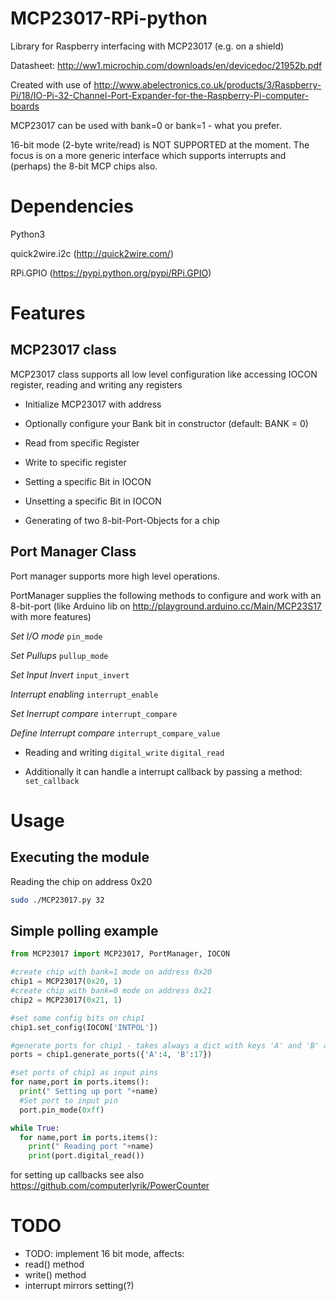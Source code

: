 MCP23017-RPi-python
===================

Library for Raspberry interfacing with MCP23017 (e.g. on a shield)

Datasheet: http://ww1.microchip.com/downloads/en/devicedoc/21952b.pdf

Created with use of http://www.abelectronics.co.uk/products/3/Raspberry-Pi/18/IO-Pi-32-Channel-Port-Expander-for-the-Raspberry-Pi-computer-boards

MCP23017 can be used with bank=0 or bank=1 - what you prefer.

16-bit mode (2-byte write/read) is NOT SUPPORTED at the moment.
The focus is on a more generic interface which supports interrupts and (perhaps) the 8-bit MCP chips also.

Dependencies
============

Python3

quick2wire.i2c (http://quick2wire.com/)

RPi.GPIO (https://pypi.python.org/pypi/RPi.GPIO)

Features
========

MCP23017 class
--------------
MCP23017 class supports all low level configuration like accessing IOCON register, reading and writing any registers

- Initialize MCP23017 with address
- Optionally configure your Bank bit in constructor (default: BANK = 0)
- Read from specific Register
- Write to specific register
- Setting a specific Bit in IOCON
- Unsetting a specific Bit in IOCON

- Generating of two 8-bit-Port-Objects for a chip

Port Manager Class
------------------

Port manager supports more high level operations.

PortManager supplies the following methods to configure and work with an 8-bit-port (like Arduino lib on http://playground.arduino.cc/Main/MCP23S17 with more features)

*Set I/O mode*
`pin_mode`

*Set Pullups*
`pullup_mode`

*Set Input Invert*
`input_invert`

*Interrupt enabling*
`interrupt_enable`

*Set Inerrupt compare*
`interrupt_compare`

*Define Interrupt compare*
`interrupt_compare_value`

- Reading and writing
`digital_write`
`digital_read`

- Additionally it can handle a interrupt callback by passing a method:
`set_callback`

Usage
=====

Executing the module
--------------------
Reading the chip on address 0x20
```bash
sudo ./MCP23017.py 32
```

Simple polling example
----------------------

```python
from MCP23017 import MCP23017, PortManager, IOCON

#create chip with bank=1 mode on address 0x20
chip1 = MCP23017(0x20, 1)
#create chip with bank=0 mode on address 0x21
chip2 = MCP23017(0x21, 1)

#set some config bits on chip1
chip1.set_config(IOCON['INTPOL'])

#generate ports for chip1 - takes always a dict with keys 'A' and 'B' and the desired RPi GPIO interrupt pins
ports = chip1.generate_ports({'A':4, 'B':17})

#set ports of chip1 as input pins
for name,port in ports.items():
  print(" Setting up port "+name)
  #Set port to input pin
  port.pin_mode(0xff)

while True:
  for name,port in ports.items():
    print(" Reading port "+name)
    print(port.digital_read())

```

for setting up callbacks see also https://github.com/computerlyrik/PowerCounter



TODO
====
- TODO: implement 16 bit mode, affects:
 - read() method
 - write() method
 - interrupt mirrors setting(?) 
